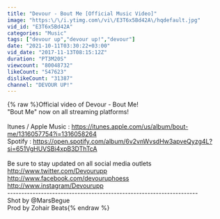```yaml
---
title: "Devour - Bout Me [Official Music Video]"
image: "https:\/\/i.ytimg.com\/vi\/E3T6x5Bd42A\/hqdefault.jpg"
vid_id: "E3T6x5Bd42A"
categories: "Music"
tags: ["devour up","devour up!","devour"]
date: "2021-10-11T03:30:22+03:00"
vid_date: "2017-11-13T08:15:12Z"
duration: "PT3M20S"
viewcount: "80048732"
likeCount: "547623"
dislikeCount: "31387"
channel: "DEVOUR UP!"
---
```

{% raw %}Official video of Devour - Bout Me!<br />&quot;Bout Me&quot; now on all streaming platforms!<br /><br />Itunes / Apple Music : <a rel="nofollow" target="blank" href="https://itunes.apple.com/us/album/bout-me/1316057754?i=1316058264">https://itunes.apple.com/us/album/bout-me/1316057754?i=1316058264</a><br />Spotify : <a rel="nofollow" target="blank" href="https://open.spotify.com/album/6v2vnWvsdHw3apveQyzg4L?si=651VgHUVSBi4xpB3DThTcA">https://open.spotify.com/album/6v2vnWvsdHw3apveQyzg4L?si=651VgHUVSBi4xpB3DThTcA</a><br /><br />Be sure to stay updated on all social media outlets <br /><a rel="nofollow" target="blank" href="http://www.twitter.com/Devourupp">http://www.twitter.com/Devourupp</a><br /><a rel="nofollow" target="blank" href="http://www.facebook.com/devouruphoess">http://www.facebook.com/devouruphoess</a><br /><a rel="nofollow" target="blank" href="http://www.instagram/Devourupp">http://www.instagram/Devourupp</a><br />--------------------------------------------------------------------<br />Shot by @MarsBegue<br />Prod by Zohair Beats{% endraw %}
